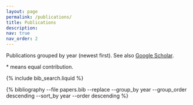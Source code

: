 ```yaml
---
layout: page
permalink: /publications/
title: Publications
description:
nav: true
nav_order: 2
---
```

<!-- Bibsearch Feature -->

Publications grouped by year (newest first).
See also [Google Scholar](https://scholar.google.com/citations?user=X_LZU3IAAAAJ&hl=fr).

\* means equal contribution.

<!-- _pages/publications.md -->

{% include bib_search.liquid %}

<div class="publications">
{% bibliography
     --file         papers.bib
     --replace
     --group_by     year
     --group_order  descending
     --sort_by      year
     --order        descending
%}
</div>
